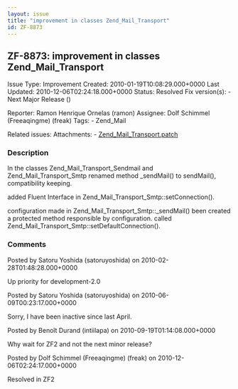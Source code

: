 ```yaml
---
layout: issue
title: "improvement in classes Zend_Mail_Transport"
id: ZF-8873
---
```


ZF-8873: improvement in classes Zend\_Mail\_Transport
-----------------------------------------------------

 Issue Type: Improvement Created: 2010-01-19T10:08:29.000+0000 Last Updated: 2010-12-06T02:24:18.000+0000 Status: Resolved Fix version(s): - Next Major Release ()
 
 Reporter:  Ramon Henrique Ornelas (ramon)  Assignee:  Dolf Schimmel (Freeaqingme) (freak)  Tags: - Zend\_Mail
 
 Related issues: 
 Attachments: - [Zend\_Mail\_Transport.patch](/issues/secure/attachment/12644/Zend_Mail_Transport.patch)
 
### Description

In the classes Zend\_Mail\_Transport\_Sendmail and Zend\_Mail\_Transport\_Smtp renamed method \_sendMail() to sendMail(), compatibility keeping.

added Fluent Interface in Zend\_Mail\_Transport\_Smtp::setConnection().

configuration made in Zend\_Mail\_Transport\_Smtp::\_sendMail() been created a protected method responsible by configuration. called Zend\_Mail\_Transport\_Smtp::setDefaultConnection().

 

 

### Comments

Posted by Satoru Yoshida (satoruyoshida) on 2010-02-28T01:48:28.000+0000

Up priority for development-2.0

 

 

Posted by Satoru Yoshida (satoruyoshida) on 2010-06-09T00:23:17.000+0000

Sorry, I have been inactive since last April.

 

 

Posted by Benoît Durand (intiilapa) on 2010-09-19T01:14:08.000+0000

Why wait for ZF2 and not the next minor release?

 

 

Posted by Dolf Schimmel (Freeaqingme) (freak) on 2010-12-06T02:24:17.000+0000

Resolved in ZF2

 

 